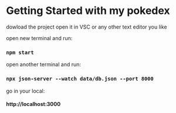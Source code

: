 # Getting Started with my pokedex

dowload the project open it in VSC or any other text editor you like

open new terminal and run:

### `npm start`

open another terminal and run:

### `npx json-server --watch data/db.json --port 8000`

go in your local:

#### http://localhost:3000

